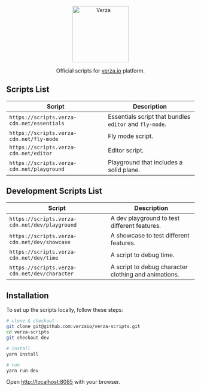 <p align="center">
  <img width="150" src="https://docs.verza.io/img/logo.svg" alt="Verza">

  <p align="center">Official scripts for <a href="https://verza.io" target="_blank">verza.io</a> platform.</p>
</p>

## Scripts List

| Script                                     | Description                                             |
| ------------------------------------------ | ------------------------------------------------------- |
| `https://scripts.verza-cdn.net/essentials` | Essentials script that bundles `editor` and `fly-mode`. |
| `https://scripts.verza-cdn.net/fly-mode`   | Fly mode script.                                        |
| `https://scripts.verza-cdn.net/editor`     | Editor script.                                          |
| `https://scripts.verza-cdn.net/playground` | Playground that includes a solid plane.                 |

## Development Scripts List

| Script                                         | Description                                          |
| ---------------------------------------------- | ---------------------------------------------------- |
| `https://scripts.verza-cdn.net/dev/playground` | A dev playground to test different features.         |
| `https://scripts.verza-cdn.net/dev/showcase`   | A showcase to test different features.               |
| `https://scripts.verza-cdn.net/dev/time`       | A script to debug time.                              |
| `https://scripts.verza-cdn.net/dev/character`  | A script to debug character clothing and animations. |

## Installation

To set up the scripts locally, follow these steps:

```bash
# clone & checkout
git clone git@github.com:verzaio/verza-scripts.git
cd verza-scripts
git checkout dev

# install
yarn install

# run
yarn run dev
```

Open [http://localhost:8085](http://localhost:8085) with your browser.
